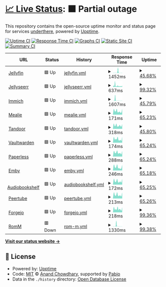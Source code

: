 # [📈 Live Status](https://status.underthere.xyz): <!--live status--> **🟧 Partial outage**

This repository contains the open-source uptime monitor and status page for services [underthere](https://status.underthere.xyz), powered by [Upptime](https://github.com/upptime/upptime).

[![Uptime CI](https://github.com/ChrisMoriarty/upptime/workflows/Uptime%20CI/badge.svg)](https://github.com/ChrisMoriarty/upptime/actions?query=workflow%3A%22Uptime+CI%22)
[![Response Time CI](https://github.com/ChrisMoriarty/upptime/workflows/Response%20Time%20CI/badge.svg)](https://github.com/ChrisMoriarty/upptime/actions?query=workflow%3A%22Response+Time+CI%22)
[![Graphs CI](https://github.com/ChrisMoriarty/upptime/workflows/Graphs%20CI/badge.svg)](https://github.com/cmoriarty/upptime/actions?query=workflow%3A%22Graphs+CI%22)
[![Static Site CI](https://github.com/ChrisMoriarty/upptime/workflows/Static%20Site%20CI/badge.svg)](https://github.com/ChrisMoriarty/upptime/actions?query=workflow%3A%22Static+Site+CI%22)
[![Summary CI](https://github.com/ChrisMoriarty/upptime/workflows/Summary%20CI/badge.svg)](https://github.com/ChrisMoriarty/upptime/actions?query=workflow%3A%22Summary+CI%22)

<!--start: status pages-->
<!-- This summary is generated by Upptime (https://github.com/upptime/upptime) -->
<!-- Do not edit this manually, your changes will be overwritten -->
<!-- prettier-ignore -->
| URL | Status | History | Response Time | Uptime |
| --- | ------ | ------- | ------------- | ------ |
| <img alt="" src="https://icons.duckduckgo.com/ip3/jellyfin.underthere.xyz.ico" height="13"> [Jellyfin](https://jellyfin.underthere.xyz) | 🟩 Up | [jellyfin.yml](https://github.com/ChrisMoriarty/upptime/commits/HEAD/history/jellyfin.yml) | <details><summary><img alt="Response time graph" src="./graphs/jellyfin/response-time-week.png" height="20"> 1452ms</summary><br><a href="https://ChrisMoriarty.github.io/upptime/history/jellyfin"><img alt="Response time 1427" src="https://img.shields.io/endpoint?url=https%3A%2F%2Fraw.githubusercontent.com%2FChrisMoriarty%2Fupptime%2FHEAD%2Fapi%2Fjellyfin%2Fresponse-time.json"></a><br><a href="https://ChrisMoriarty.github.io/upptime/history/jellyfin"><img alt="24-hour response time 209" src="https://img.shields.io/endpoint?url=https%3A%2F%2Fraw.githubusercontent.com%2FChrisMoriarty%2Fupptime%2FHEAD%2Fapi%2Fjellyfin%2Fresponse-time-day.json"></a><br><a href="https://ChrisMoriarty.github.io/upptime/history/jellyfin"><img alt="7-day response time 1452" src="https://img.shields.io/endpoint?url=https%3A%2F%2Fraw.githubusercontent.com%2FChrisMoriarty%2Fupptime%2FHEAD%2Fapi%2Fjellyfin%2Fresponse-time-week.json"></a><br><a href="https://ChrisMoriarty.github.io/upptime/history/jellyfin"><img alt="30-day response time 634" src="https://img.shields.io/endpoint?url=https%3A%2F%2Fraw.githubusercontent.com%2FChrisMoriarty%2Fupptime%2FHEAD%2Fapi%2Fjellyfin%2Fresponse-time-month.json"></a><br><a href="https://ChrisMoriarty.github.io/upptime/history/jellyfin"><img alt="1-year response time 1427" src="https://img.shields.io/endpoint?url=https%3A%2F%2Fraw.githubusercontent.com%2FChrisMoriarty%2Fupptime%2FHEAD%2Fapi%2Fjellyfin%2Fresponse-time-year.json"></a></details> | <details><summary><a href="https://ChrisMoriarty.github.io/upptime/history/jellyfin">45.68%</a></summary><a href="https://ChrisMoriarty.github.io/upptime/history/jellyfin"><img alt="All-time uptime 96.24%" src="https://img.shields.io/endpoint?url=https%3A%2F%2Fraw.githubusercontent.com%2FChrisMoriarty%2Fupptime%2FHEAD%2Fapi%2Fjellyfin%2Fuptime.json"></a><br><a href="https://ChrisMoriarty.github.io/upptime/history/jellyfin"><img alt="24-hour uptime 100.00%" src="https://img.shields.io/endpoint?url=https%3A%2F%2Fraw.githubusercontent.com%2FChrisMoriarty%2Fupptime%2FHEAD%2Fapi%2Fjellyfin%2Fuptime-day.json"></a><br><a href="https://ChrisMoriarty.github.io/upptime/history/jellyfin"><img alt="7-day uptime 45.68%" src="https://img.shields.io/endpoint?url=https%3A%2F%2Fraw.githubusercontent.com%2FChrisMoriarty%2Fupptime%2FHEAD%2Fapi%2Fjellyfin%2Fuptime-week.json"></a><br><a href="https://ChrisMoriarty.github.io/upptime/history/jellyfin"><img alt="30-day uptime 87.40%" src="https://img.shields.io/endpoint?url=https%3A%2F%2Fraw.githubusercontent.com%2FChrisMoriarty%2Fupptime%2FHEAD%2Fapi%2Fjellyfin%2Fuptime-month.json"></a><br><a href="https://ChrisMoriarty.github.io/upptime/history/jellyfin"><img alt="1-year uptime 96.24%" src="https://img.shields.io/endpoint?url=https%3A%2F%2Fraw.githubusercontent.com%2FChrisMoriarty%2Fupptime%2FHEAD%2Fapi%2Fjellyfin%2Fuptime-year.json"></a></details>
| <img alt="" src="https://icons.duckduckgo.com/ip3/jellyseerr.underthere.xyz.ico" height="13"> [Jellyseerr](https://jellyseerr.underthere.xyz) | 🟩 Up | [jellyseerr.yml](https://github.com/ChrisMoriarty/upptime/commits/HEAD/history/jellyseerr.yml) | <details><summary><img alt="Response time graph" src="./graphs/jellyseerr/response-time-week.png" height="20"> 637ms</summary><br><a href="https://ChrisMoriarty.github.io/upptime/history/jellyseerr"><img alt="Response time 1695" src="https://img.shields.io/endpoint?url=https%3A%2F%2Fraw.githubusercontent.com%2FChrisMoriarty%2Fupptime%2FHEAD%2Fapi%2Fjellyseerr%2Fresponse-time.json"></a><br><a href="https://ChrisMoriarty.github.io/upptime/history/jellyseerr"><img alt="24-hour response time 455" src="https://img.shields.io/endpoint?url=https%3A%2F%2Fraw.githubusercontent.com%2FChrisMoriarty%2Fupptime%2FHEAD%2Fapi%2Fjellyseerr%2Fresponse-time-day.json"></a><br><a href="https://ChrisMoriarty.github.io/upptime/history/jellyseerr"><img alt="7-day response time 637" src="https://img.shields.io/endpoint?url=https%3A%2F%2Fraw.githubusercontent.com%2FChrisMoriarty%2Fupptime%2FHEAD%2Fapi%2Fjellyseerr%2Fresponse-time-week.json"></a><br><a href="https://ChrisMoriarty.github.io/upptime/history/jellyseerr"><img alt="30-day response time 1331" src="https://img.shields.io/endpoint?url=https%3A%2F%2Fraw.githubusercontent.com%2FChrisMoriarty%2Fupptime%2FHEAD%2Fapi%2Fjellyseerr%2Fresponse-time-month.json"></a><br><a href="https://ChrisMoriarty.github.io/upptime/history/jellyseerr"><img alt="1-year response time 1695" src="https://img.shields.io/endpoint?url=https%3A%2F%2Fraw.githubusercontent.com%2FChrisMoriarty%2Fupptime%2FHEAD%2Fapi%2Fjellyseerr%2Fresponse-time-year.json"></a></details> | <details><summary><a href="https://ChrisMoriarty.github.io/upptime/history/jellyseerr">99.32%</a></summary><a href="https://ChrisMoriarty.github.io/upptime/history/jellyseerr"><img alt="All-time uptime 99.64%" src="https://img.shields.io/endpoint?url=https%3A%2F%2Fraw.githubusercontent.com%2FChrisMoriarty%2Fupptime%2FHEAD%2Fapi%2Fjellyseerr%2Fuptime.json"></a><br><a href="https://ChrisMoriarty.github.io/upptime/history/jellyseerr"><img alt="24-hour uptime 100.00%" src="https://img.shields.io/endpoint?url=https%3A%2F%2Fraw.githubusercontent.com%2FChrisMoriarty%2Fupptime%2FHEAD%2Fapi%2Fjellyseerr%2Fuptime-day.json"></a><br><a href="https://ChrisMoriarty.github.io/upptime/history/jellyseerr"><img alt="7-day uptime 99.32%" src="https://img.shields.io/endpoint?url=https%3A%2F%2Fraw.githubusercontent.com%2FChrisMoriarty%2Fupptime%2FHEAD%2Fapi%2Fjellyseerr%2Fuptime-week.json"></a><br><a href="https://ChrisMoriarty.github.io/upptime/history/jellyseerr"><img alt="30-day uptime 99.79%" src="https://img.shields.io/endpoint?url=https%3A%2F%2Fraw.githubusercontent.com%2FChrisMoriarty%2Fupptime%2FHEAD%2Fapi%2Fjellyseerr%2Fuptime-month.json"></a><br><a href="https://ChrisMoriarty.github.io/upptime/history/jellyseerr"><img alt="1-year uptime 99.64%" src="https://img.shields.io/endpoint?url=https%3A%2F%2Fraw.githubusercontent.com%2FChrisMoriarty%2Fupptime%2FHEAD%2Fapi%2Fjellyseerr%2Fuptime-year.json"></a></details>
| <img alt="" src="https://icons.duckduckgo.com/ip3/immich.underthere.xyz.ico" height="13"> [Immich](https://immich.underthere.xyz) | 🟩 Up | [immich.yml](https://github.com/ChrisMoriarty/upptime/commits/HEAD/history/immich.yml) | <details><summary><img alt="Response time graph" src="./graphs/immich/response-time-week.png" height="20"> 1607ms</summary><br><a href="https://ChrisMoriarty.github.io/upptime/history/immich"><img alt="Response time 994" src="https://img.shields.io/endpoint?url=https%3A%2F%2Fraw.githubusercontent.com%2FChrisMoriarty%2Fupptime%2FHEAD%2Fapi%2Fimmich%2Fresponse-time.json"></a><br><a href="https://ChrisMoriarty.github.io/upptime/history/immich"><img alt="24-hour response time 168" src="https://img.shields.io/endpoint?url=https%3A%2F%2Fraw.githubusercontent.com%2FChrisMoriarty%2Fupptime%2FHEAD%2Fapi%2Fimmich%2Fresponse-time-day.json"></a><br><a href="https://ChrisMoriarty.github.io/upptime/history/immich"><img alt="7-day response time 1607" src="https://img.shields.io/endpoint?url=https%3A%2F%2Fraw.githubusercontent.com%2FChrisMoriarty%2Fupptime%2FHEAD%2Fapi%2Fimmich%2Fresponse-time-week.json"></a><br><a href="https://ChrisMoriarty.github.io/upptime/history/immich"><img alt="30-day response time 1301" src="https://img.shields.io/endpoint?url=https%3A%2F%2Fraw.githubusercontent.com%2FChrisMoriarty%2Fupptime%2FHEAD%2Fapi%2Fimmich%2Fresponse-time-month.json"></a><br><a href="https://ChrisMoriarty.github.io/upptime/history/immich"><img alt="1-year response time 994" src="https://img.shields.io/endpoint?url=https%3A%2F%2Fraw.githubusercontent.com%2FChrisMoriarty%2Fupptime%2FHEAD%2Fapi%2Fimmich%2Fresponse-time-year.json"></a></details> | <details><summary><a href="https://ChrisMoriarty.github.io/upptime/history/immich">45.79%</a></summary><a href="https://ChrisMoriarty.github.io/upptime/history/immich"><img alt="All-time uptime 97.15%" src="https://img.shields.io/endpoint?url=https%3A%2F%2Fraw.githubusercontent.com%2FChrisMoriarty%2Fupptime%2FHEAD%2Fapi%2Fimmich%2Fuptime.json"></a><br><a href="https://ChrisMoriarty.github.io/upptime/history/immich"><img alt="24-hour uptime 100.00%" src="https://img.shields.io/endpoint?url=https%3A%2F%2Fraw.githubusercontent.com%2FChrisMoriarty%2Fupptime%2FHEAD%2Fapi%2Fimmich%2Fuptime-day.json"></a><br><a href="https://ChrisMoriarty.github.io/upptime/history/immich"><img alt="7-day uptime 45.79%" src="https://img.shields.io/endpoint?url=https%3A%2F%2Fraw.githubusercontent.com%2FChrisMoriarty%2Fupptime%2FHEAD%2Fapi%2Fimmich%2Fuptime-week.json"></a><br><a href="https://ChrisMoriarty.github.io/upptime/history/immich"><img alt="30-day uptime 87.47%" src="https://img.shields.io/endpoint?url=https%3A%2F%2Fraw.githubusercontent.com%2FChrisMoriarty%2Fupptime%2FHEAD%2Fapi%2Fimmich%2Fuptime-month.json"></a><br><a href="https://ChrisMoriarty.github.io/upptime/history/immich"><img alt="1-year uptime 97.15%" src="https://img.shields.io/endpoint?url=https%3A%2F%2Fraw.githubusercontent.com%2FChrisMoriarty%2Fupptime%2FHEAD%2Fapi%2Fimmich%2Fuptime-year.json"></a></details>
| <img alt="" src="https://icons.duckduckgo.com/ip3/mealie.underthere.xyz.ico" height="13"> [Mealie](https://mealie.underthere.xyz) | 🟩 Up | [mealie.yml](https://github.com/ChrisMoriarty/upptime/commits/HEAD/history/mealie.yml) | <details><summary><img alt="Response time graph" src="./graphs/mealie/response-time-week.png" height="20"> 171ms</summary><br><a href="https://ChrisMoriarty.github.io/upptime/history/mealie"><img alt="Response time 366" src="https://img.shields.io/endpoint?url=https%3A%2F%2Fraw.githubusercontent.com%2FChrisMoriarty%2Fupptime%2FHEAD%2Fapi%2Fmealie%2Fresponse-time.json"></a><br><a href="https://ChrisMoriarty.github.io/upptime/history/mealie"><img alt="24-hour response time 155" src="https://img.shields.io/endpoint?url=https%3A%2F%2Fraw.githubusercontent.com%2FChrisMoriarty%2Fupptime%2FHEAD%2Fapi%2Fmealie%2Fresponse-time-day.json"></a><br><a href="https://ChrisMoriarty.github.io/upptime/history/mealie"><img alt="7-day response time 171" src="https://img.shields.io/endpoint?url=https%3A%2F%2Fraw.githubusercontent.com%2FChrisMoriarty%2Fupptime%2FHEAD%2Fapi%2Fmealie%2Fresponse-time-week.json"></a><br><a href="https://ChrisMoriarty.github.io/upptime/history/mealie"><img alt="30-day response time 718" src="https://img.shields.io/endpoint?url=https%3A%2F%2Fraw.githubusercontent.com%2FChrisMoriarty%2Fupptime%2FHEAD%2Fapi%2Fmealie%2Fresponse-time-month.json"></a><br><a href="https://ChrisMoriarty.github.io/upptime/history/mealie"><img alt="1-year response time 366" src="https://img.shields.io/endpoint?url=https%3A%2F%2Fraw.githubusercontent.com%2FChrisMoriarty%2Fupptime%2FHEAD%2Fapi%2Fmealie%2Fresponse-time-year.json"></a></details> | <details><summary><a href="https://ChrisMoriarty.github.io/upptime/history/mealie">65.23%</a></summary><a href="https://ChrisMoriarty.github.io/upptime/history/mealie"><img alt="All-time uptime 97.29%" src="https://img.shields.io/endpoint?url=https%3A%2F%2Fraw.githubusercontent.com%2FChrisMoriarty%2Fupptime%2FHEAD%2Fapi%2Fmealie%2Fuptime.json"></a><br><a href="https://ChrisMoriarty.github.io/upptime/history/mealie"><img alt="24-hour uptime 100.00%" src="https://img.shields.io/endpoint?url=https%3A%2F%2Fraw.githubusercontent.com%2FChrisMoriarty%2Fupptime%2FHEAD%2Fapi%2Fmealie%2Fuptime-day.json"></a><br><a href="https://ChrisMoriarty.github.io/upptime/history/mealie"><img alt="7-day uptime 65.23%" src="https://img.shields.io/endpoint?url=https%3A%2F%2Fraw.githubusercontent.com%2FChrisMoriarty%2Fupptime%2FHEAD%2Fapi%2Fmealie%2Fuptime-week.json"></a><br><a href="https://ChrisMoriarty.github.io/upptime/history/mealie"><img alt="30-day uptime 91.88%" src="https://img.shields.io/endpoint?url=https%3A%2F%2Fraw.githubusercontent.com%2FChrisMoriarty%2Fupptime%2FHEAD%2Fapi%2Fmealie%2Fuptime-month.json"></a><br><a href="https://ChrisMoriarty.github.io/upptime/history/mealie"><img alt="1-year uptime 97.29%" src="https://img.shields.io/endpoint?url=https%3A%2F%2Fraw.githubusercontent.com%2FChrisMoriarty%2Fupptime%2FHEAD%2Fapi%2Fmealie%2Fuptime-year.json"></a></details>
| <img alt="" src="https://icons.duckduckgo.com/ip3/tandoor.underthere.xyz.ico" height="13"> [Tandoor](https://tandoor.underthere.xyz) | 🟩 Up | [tandoor.yml](https://github.com/ChrisMoriarty/upptime/commits/HEAD/history/tandoor.yml) | <details><summary><img alt="Response time graph" src="./graphs/tandoor/response-time-week.png" height="20"> 318ms</summary><br><a href="https://ChrisMoriarty.github.io/upptime/history/tandoor"><img alt="Response time 522" src="https://img.shields.io/endpoint?url=https%3A%2F%2Fraw.githubusercontent.com%2FChrisMoriarty%2Fupptime%2FHEAD%2Fapi%2Ftandoor%2Fresponse-time.json"></a><br><a href="https://ChrisMoriarty.github.io/upptime/history/tandoor"><img alt="24-hour response time 301" src="https://img.shields.io/endpoint?url=https%3A%2F%2Fraw.githubusercontent.com%2FChrisMoriarty%2Fupptime%2FHEAD%2Fapi%2Ftandoor%2Fresponse-time-day.json"></a><br><a href="https://ChrisMoriarty.github.io/upptime/history/tandoor"><img alt="7-day response time 318" src="https://img.shields.io/endpoint?url=https%3A%2F%2Fraw.githubusercontent.com%2FChrisMoriarty%2Fupptime%2FHEAD%2Fapi%2Ftandoor%2Fresponse-time-week.json"></a><br><a href="https://ChrisMoriarty.github.io/upptime/history/tandoor"><img alt="30-day response time 616" src="https://img.shields.io/endpoint?url=https%3A%2F%2Fraw.githubusercontent.com%2FChrisMoriarty%2Fupptime%2FHEAD%2Fapi%2Ftandoor%2Fresponse-time-month.json"></a><br><a href="https://ChrisMoriarty.github.io/upptime/history/tandoor"><img alt="1-year response time 522" src="https://img.shields.io/endpoint?url=https%3A%2F%2Fraw.githubusercontent.com%2FChrisMoriarty%2Fupptime%2FHEAD%2Fapi%2Ftandoor%2Fresponse-time-year.json"></a></details> | <details><summary><a href="https://ChrisMoriarty.github.io/upptime/history/tandoor">45.80%</a></summary><a href="https://ChrisMoriarty.github.io/upptime/history/tandoor"><img alt="All-time uptime 98.57%" src="https://img.shields.io/endpoint?url=https%3A%2F%2Fraw.githubusercontent.com%2FChrisMoriarty%2Fupptime%2FHEAD%2Fapi%2Ftandoor%2Fuptime.json"></a><br><a href="https://ChrisMoriarty.github.io/upptime/history/tandoor"><img alt="24-hour uptime 100.00%" src="https://img.shields.io/endpoint?url=https%3A%2F%2Fraw.githubusercontent.com%2FChrisMoriarty%2Fupptime%2FHEAD%2Fapi%2Ftandoor%2Fuptime-day.json"></a><br><a href="https://ChrisMoriarty.github.io/upptime/history/tandoor"><img alt="7-day uptime 45.80%" src="https://img.shields.io/endpoint?url=https%3A%2F%2Fraw.githubusercontent.com%2FChrisMoriarty%2Fupptime%2FHEAD%2Fapi%2Ftandoor%2Fuptime-week.json"></a><br><a href="https://ChrisMoriarty.github.io/upptime/history/tandoor"><img alt="30-day uptime 87.41%" src="https://img.shields.io/endpoint?url=https%3A%2F%2Fraw.githubusercontent.com%2FChrisMoriarty%2Fupptime%2FHEAD%2Fapi%2Ftandoor%2Fuptime-month.json"></a><br><a href="https://ChrisMoriarty.github.io/upptime/history/tandoor"><img alt="1-year uptime 98.57%" src="https://img.shields.io/endpoint?url=https%3A%2F%2Fraw.githubusercontent.com%2FChrisMoriarty%2Fupptime%2FHEAD%2Fapi%2Ftandoor%2Fuptime-year.json"></a></details>
| <img alt="" src="https://icons.duckduckgo.com/ip3/vaultwarden.underthere.xyz.ico" height="13"> [Vaultwarden](https://vaultwarden.underthere.xyz) | 🟩 Up | [vaultwarden.yml](https://github.com/ChrisMoriarty/upptime/commits/HEAD/history/vaultwarden.yml) | <details><summary><img alt="Response time graph" src="./graphs/vaultwarden/response-time-week.png" height="20"> 174ms</summary><br><a href="https://ChrisMoriarty.github.io/upptime/history/vaultwarden"><img alt="Response time 1425" src="https://img.shields.io/endpoint?url=https%3A%2F%2Fraw.githubusercontent.com%2FChrisMoriarty%2Fupptime%2FHEAD%2Fapi%2Fvaultwarden%2Fresponse-time.json"></a><br><a href="https://ChrisMoriarty.github.io/upptime/history/vaultwarden"><img alt="24-hour response time 180" src="https://img.shields.io/endpoint?url=https%3A%2F%2Fraw.githubusercontent.com%2FChrisMoriarty%2Fupptime%2FHEAD%2Fapi%2Fvaultwarden%2Fresponse-time-day.json"></a><br><a href="https://ChrisMoriarty.github.io/upptime/history/vaultwarden"><img alt="7-day response time 174" src="https://img.shields.io/endpoint?url=https%3A%2F%2Fraw.githubusercontent.com%2FChrisMoriarty%2Fupptime%2FHEAD%2Fapi%2Fvaultwarden%2Fresponse-time-week.json"></a><br><a href="https://ChrisMoriarty.github.io/upptime/history/vaultwarden"><img alt="30-day response time 1373" src="https://img.shields.io/endpoint?url=https%3A%2F%2Fraw.githubusercontent.com%2FChrisMoriarty%2Fupptime%2FHEAD%2Fapi%2Fvaultwarden%2Fresponse-time-month.json"></a><br><a href="https://ChrisMoriarty.github.io/upptime/history/vaultwarden"><img alt="1-year response time 1425" src="https://img.shields.io/endpoint?url=https%3A%2F%2Fraw.githubusercontent.com%2FChrisMoriarty%2Fupptime%2FHEAD%2Fapi%2Fvaultwarden%2Fresponse-time-year.json"></a></details> | <details><summary><a href="https://ChrisMoriarty.github.io/upptime/history/vaultwarden">65.24%</a></summary><a href="https://ChrisMoriarty.github.io/upptime/history/vaultwarden"><img alt="All-time uptime 98.51%" src="https://img.shields.io/endpoint?url=https%3A%2F%2Fraw.githubusercontent.com%2FChrisMoriarty%2Fupptime%2FHEAD%2Fapi%2Fvaultwarden%2Fuptime.json"></a><br><a href="https://ChrisMoriarty.github.io/upptime/history/vaultwarden"><img alt="24-hour uptime 100.00%" src="https://img.shields.io/endpoint?url=https%3A%2F%2Fraw.githubusercontent.com%2FChrisMoriarty%2Fupptime%2FHEAD%2Fapi%2Fvaultwarden%2Fuptime-day.json"></a><br><a href="https://ChrisMoriarty.github.io/upptime/history/vaultwarden"><img alt="7-day uptime 65.24%" src="https://img.shields.io/endpoint?url=https%3A%2F%2Fraw.githubusercontent.com%2FChrisMoriarty%2Fupptime%2FHEAD%2Fapi%2Fvaultwarden%2Fuptime-week.json"></a><br><a href="https://ChrisMoriarty.github.io/upptime/history/vaultwarden"><img alt="30-day uptime 91.96%" src="https://img.shields.io/endpoint?url=https%3A%2F%2Fraw.githubusercontent.com%2FChrisMoriarty%2Fupptime%2FHEAD%2Fapi%2Fvaultwarden%2Fuptime-month.json"></a><br><a href="https://ChrisMoriarty.github.io/upptime/history/vaultwarden"><img alt="1-year uptime 98.51%" src="https://img.shields.io/endpoint?url=https%3A%2F%2Fraw.githubusercontent.com%2FChrisMoriarty%2Fupptime%2FHEAD%2Fapi%2Fvaultwarden%2Fuptime-year.json"></a></details>
| <img alt="" src="https://icons.duckduckgo.com/ip3/paperless.underthere.xyz.ico" height="13"> [Paperless](https://paperless.underthere.xyz) | 🟩 Up | [paperless.yml](https://github.com/ChrisMoriarty/upptime/commits/HEAD/history/paperless.yml) | <details><summary><img alt="Response time graph" src="./graphs/paperless/response-time-week.png" height="20"> 288ms</summary><br><a href="https://ChrisMoriarty.github.io/upptime/history/paperless"><img alt="Response time 380" src="https://img.shields.io/endpoint?url=https%3A%2F%2Fraw.githubusercontent.com%2FChrisMoriarty%2Fupptime%2FHEAD%2Fapi%2Fpaperless%2Fresponse-time.json"></a><br><a href="https://ChrisMoriarty.github.io/upptime/history/paperless"><img alt="24-hour response time 278" src="https://img.shields.io/endpoint?url=https%3A%2F%2Fraw.githubusercontent.com%2FChrisMoriarty%2Fupptime%2FHEAD%2Fapi%2Fpaperless%2Fresponse-time-day.json"></a><br><a href="https://ChrisMoriarty.github.io/upptime/history/paperless"><img alt="7-day response time 288" src="https://img.shields.io/endpoint?url=https%3A%2F%2Fraw.githubusercontent.com%2FChrisMoriarty%2Fupptime%2FHEAD%2Fapi%2Fpaperless%2Fresponse-time-week.json"></a><br><a href="https://ChrisMoriarty.github.io/upptime/history/paperless"><img alt="30-day response time 453" src="https://img.shields.io/endpoint?url=https%3A%2F%2Fraw.githubusercontent.com%2FChrisMoriarty%2Fupptime%2FHEAD%2Fapi%2Fpaperless%2Fresponse-time-month.json"></a><br><a href="https://ChrisMoriarty.github.io/upptime/history/paperless"><img alt="1-year response time 380" src="https://img.shields.io/endpoint?url=https%3A%2F%2Fraw.githubusercontent.com%2FChrisMoriarty%2Fupptime%2FHEAD%2Fapi%2Fpaperless%2Fresponse-time-year.json"></a></details> | <details><summary><a href="https://ChrisMoriarty.github.io/upptime/history/paperless">65.24%</a></summary><a href="https://ChrisMoriarty.github.io/upptime/history/paperless"><img alt="All-time uptime 99.07%" src="https://img.shields.io/endpoint?url=https%3A%2F%2Fraw.githubusercontent.com%2FChrisMoriarty%2Fupptime%2FHEAD%2Fapi%2Fpaperless%2Fuptime.json"></a><br><a href="https://ChrisMoriarty.github.io/upptime/history/paperless"><img alt="24-hour uptime 100.00%" src="https://img.shields.io/endpoint?url=https%3A%2F%2Fraw.githubusercontent.com%2FChrisMoriarty%2Fupptime%2FHEAD%2Fapi%2Fpaperless%2Fuptime-day.json"></a><br><a href="https://ChrisMoriarty.github.io/upptime/history/paperless"><img alt="7-day uptime 65.24%" src="https://img.shields.io/endpoint?url=https%3A%2F%2Fraw.githubusercontent.com%2FChrisMoriarty%2Fupptime%2FHEAD%2Fapi%2Fpaperless%2Fuptime-week.json"></a><br><a href="https://ChrisMoriarty.github.io/upptime/history/paperless"><img alt="30-day uptime 91.89%" src="https://img.shields.io/endpoint?url=https%3A%2F%2Fraw.githubusercontent.com%2FChrisMoriarty%2Fupptime%2FHEAD%2Fapi%2Fpaperless%2Fuptime-month.json"></a><br><a href="https://ChrisMoriarty.github.io/upptime/history/paperless"><img alt="1-year uptime 99.07%" src="https://img.shields.io/endpoint?url=https%3A%2F%2Fraw.githubusercontent.com%2FChrisMoriarty%2Fupptime%2FHEAD%2Fapi%2Fpaperless%2Fuptime-year.json"></a></details>
| <img alt="" src="https://icons.duckduckgo.com/ip3/emby.underthere.xyz.ico" height="13"> [Emby](https://emby.underthere.xyz) | 🟩 Up | [emby.yml](https://github.com/ChrisMoriarty/upptime/commits/HEAD/history/emby.yml) | <details><summary><img alt="Response time graph" src="./graphs/emby/response-time-week.png" height="20"> 246ms</summary><br><a href="https://ChrisMoriarty.github.io/upptime/history/emby"><img alt="Response time 446" src="https://img.shields.io/endpoint?url=https%3A%2F%2Fraw.githubusercontent.com%2FChrisMoriarty%2Fupptime%2FHEAD%2Fapi%2Femby%2Fresponse-time.json"></a><br><a href="https://ChrisMoriarty.github.io/upptime/history/emby"><img alt="24-hour response time 263" src="https://img.shields.io/endpoint?url=https%3A%2F%2Fraw.githubusercontent.com%2FChrisMoriarty%2Fupptime%2FHEAD%2Fapi%2Femby%2Fresponse-time-day.json"></a><br><a href="https://ChrisMoriarty.github.io/upptime/history/emby"><img alt="7-day response time 246" src="https://img.shields.io/endpoint?url=https%3A%2F%2Fraw.githubusercontent.com%2FChrisMoriarty%2Fupptime%2FHEAD%2Fapi%2Femby%2Fresponse-time-week.json"></a><br><a href="https://ChrisMoriarty.github.io/upptime/history/emby"><img alt="30-day response time 282" src="https://img.shields.io/endpoint?url=https%3A%2F%2Fraw.githubusercontent.com%2FChrisMoriarty%2Fupptime%2FHEAD%2Fapi%2Femby%2Fresponse-time-month.json"></a><br><a href="https://ChrisMoriarty.github.io/upptime/history/emby"><img alt="1-year response time 446" src="https://img.shields.io/endpoint?url=https%3A%2F%2Fraw.githubusercontent.com%2FChrisMoriarty%2Fupptime%2FHEAD%2Fapi%2Femby%2Fresponse-time-year.json"></a></details> | <details><summary><a href="https://ChrisMoriarty.github.io/upptime/history/emby">65.18%</a></summary><a href="https://ChrisMoriarty.github.io/upptime/history/emby"><img alt="All-time uptime 98.95%" src="https://img.shields.io/endpoint?url=https%3A%2F%2Fraw.githubusercontent.com%2FChrisMoriarty%2Fupptime%2FHEAD%2Fapi%2Femby%2Fuptime.json"></a><br><a href="https://ChrisMoriarty.github.io/upptime/history/emby"><img alt="24-hour uptime 100.00%" src="https://img.shields.io/endpoint?url=https%3A%2F%2Fraw.githubusercontent.com%2FChrisMoriarty%2Fupptime%2FHEAD%2Fapi%2Femby%2Fuptime-day.json"></a><br><a href="https://ChrisMoriarty.github.io/upptime/history/emby"><img alt="7-day uptime 65.18%" src="https://img.shields.io/endpoint?url=https%3A%2F%2Fraw.githubusercontent.com%2FChrisMoriarty%2Fupptime%2FHEAD%2Fapi%2Femby%2Fuptime-week.json"></a><br><a href="https://ChrisMoriarty.github.io/upptime/history/emby"><img alt="30-day uptime 91.95%" src="https://img.shields.io/endpoint?url=https%3A%2F%2Fraw.githubusercontent.com%2FChrisMoriarty%2Fupptime%2FHEAD%2Fapi%2Femby%2Fuptime-month.json"></a><br><a href="https://ChrisMoriarty.github.io/upptime/history/emby"><img alt="1-year uptime 98.95%" src="https://img.shields.io/endpoint?url=https%3A%2F%2Fraw.githubusercontent.com%2FChrisMoriarty%2Fupptime%2FHEAD%2Fapi%2Femby%2Fuptime-year.json"></a></details>
| <img alt="" src="https://icons.duckduckgo.com/ip3/audiobookshelf.underthere.xyz.ico" height="13"> [Audiobookshelf](https://audiobookshelf.underthere.xyz) | 🟩 Up | [audiobookshelf.yml](https://github.com/ChrisMoriarty/upptime/commits/HEAD/history/audiobookshelf.yml) | <details><summary><img alt="Response time graph" src="./graphs/audiobookshelf/response-time-week.png" height="20"> 172ms</summary><br><a href="https://ChrisMoriarty.github.io/upptime/history/audiobookshelf"><img alt="Response time 218" src="https://img.shields.io/endpoint?url=https%3A%2F%2Fraw.githubusercontent.com%2FChrisMoriarty%2Fupptime%2FHEAD%2Fapi%2Faudiobookshelf%2Fresponse-time.json"></a><br><a href="https://ChrisMoriarty.github.io/upptime/history/audiobookshelf"><img alt="24-hour response time 184" src="https://img.shields.io/endpoint?url=https%3A%2F%2Fraw.githubusercontent.com%2FChrisMoriarty%2Fupptime%2FHEAD%2Fapi%2Faudiobookshelf%2Fresponse-time-day.json"></a><br><a href="https://ChrisMoriarty.github.io/upptime/history/audiobookshelf"><img alt="7-day response time 172" src="https://img.shields.io/endpoint?url=https%3A%2F%2Fraw.githubusercontent.com%2FChrisMoriarty%2Fupptime%2FHEAD%2Fapi%2Faudiobookshelf%2Fresponse-time-week.json"></a><br><a href="https://ChrisMoriarty.github.io/upptime/history/audiobookshelf"><img alt="30-day response time 320" src="https://img.shields.io/endpoint?url=https%3A%2F%2Fraw.githubusercontent.com%2FChrisMoriarty%2Fupptime%2FHEAD%2Fapi%2Faudiobookshelf%2Fresponse-time-month.json"></a><br><a href="https://ChrisMoriarty.github.io/upptime/history/audiobookshelf"><img alt="1-year response time 218" src="https://img.shields.io/endpoint?url=https%3A%2F%2Fraw.githubusercontent.com%2FChrisMoriarty%2Fupptime%2FHEAD%2Fapi%2Faudiobookshelf%2Fresponse-time-year.json"></a></details> | <details><summary><a href="https://ChrisMoriarty.github.io/upptime/history/audiobookshelf">65.25%</a></summary><a href="https://ChrisMoriarty.github.io/upptime/history/audiobookshelf"><img alt="All-time uptime 98.92%" src="https://img.shields.io/endpoint?url=https%3A%2F%2Fraw.githubusercontent.com%2FChrisMoriarty%2Fupptime%2FHEAD%2Fapi%2Faudiobookshelf%2Fuptime.json"></a><br><a href="https://ChrisMoriarty.github.io/upptime/history/audiobookshelf"><img alt="24-hour uptime 100.00%" src="https://img.shields.io/endpoint?url=https%3A%2F%2Fraw.githubusercontent.com%2FChrisMoriarty%2Fupptime%2FHEAD%2Fapi%2Faudiobookshelf%2Fuptime-day.json"></a><br><a href="https://ChrisMoriarty.github.io/upptime/history/audiobookshelf"><img alt="7-day uptime 65.25%" src="https://img.shields.io/endpoint?url=https%3A%2F%2Fraw.githubusercontent.com%2FChrisMoriarty%2Fupptime%2FHEAD%2Fapi%2Faudiobookshelf%2Fuptime-week.json"></a><br><a href="https://ChrisMoriarty.github.io/upptime/history/audiobookshelf"><img alt="30-day uptime 91.90%" src="https://img.shields.io/endpoint?url=https%3A%2F%2Fraw.githubusercontent.com%2FChrisMoriarty%2Fupptime%2FHEAD%2Fapi%2Faudiobookshelf%2Fuptime-month.json"></a><br><a href="https://ChrisMoriarty.github.io/upptime/history/audiobookshelf"><img alt="1-year uptime 98.92%" src="https://img.shields.io/endpoint?url=https%3A%2F%2Fraw.githubusercontent.com%2FChrisMoriarty%2Fupptime%2FHEAD%2Fapi%2Faudiobookshelf%2Fuptime-year.json"></a></details>
| <img alt="" src="https://icons.duckduckgo.com/ip3/peertube.underthere.xyz.ico" height="13"> [Peertube](https://peertube.underthere.xyz) | 🟩 Up | [peertube.yml](https://github.com/ChrisMoriarty/upptime/commits/HEAD/history/peertube.yml) | <details><summary><img alt="Response time graph" src="./graphs/peertube/response-time-week.png" height="20"> 213ms</summary><br><a href="https://ChrisMoriarty.github.io/upptime/history/peertube"><img alt="Response time 226" src="https://img.shields.io/endpoint?url=https%3A%2F%2Fraw.githubusercontent.com%2FChrisMoriarty%2Fupptime%2FHEAD%2Fapi%2Fpeertube%2Fresponse-time.json"></a><br><a href="https://ChrisMoriarty.github.io/upptime/history/peertube"><img alt="24-hour response time 223" src="https://img.shields.io/endpoint?url=https%3A%2F%2Fraw.githubusercontent.com%2FChrisMoriarty%2Fupptime%2FHEAD%2Fapi%2Fpeertube%2Fresponse-time-day.json"></a><br><a href="https://ChrisMoriarty.github.io/upptime/history/peertube"><img alt="7-day response time 213" src="https://img.shields.io/endpoint?url=https%3A%2F%2Fraw.githubusercontent.com%2FChrisMoriarty%2Fupptime%2FHEAD%2Fapi%2Fpeertube%2Fresponse-time-week.json"></a><br><a href="https://ChrisMoriarty.github.io/upptime/history/peertube"><img alt="30-day response time 242" src="https://img.shields.io/endpoint?url=https%3A%2F%2Fraw.githubusercontent.com%2FChrisMoriarty%2Fupptime%2FHEAD%2Fapi%2Fpeertube%2Fresponse-time-month.json"></a><br><a href="https://ChrisMoriarty.github.io/upptime/history/peertube"><img alt="1-year response time 226" src="https://img.shields.io/endpoint?url=https%3A%2F%2Fraw.githubusercontent.com%2FChrisMoriarty%2Fupptime%2FHEAD%2Fapi%2Fpeertube%2Fresponse-time-year.json"></a></details> | <details><summary><a href="https://ChrisMoriarty.github.io/upptime/history/peertube">65.26%</a></summary><a href="https://ChrisMoriarty.github.io/upptime/history/peertube"><img alt="All-time uptime 98.44%" src="https://img.shields.io/endpoint?url=https%3A%2F%2Fraw.githubusercontent.com%2FChrisMoriarty%2Fupptime%2FHEAD%2Fapi%2Fpeertube%2Fuptime.json"></a><br><a href="https://ChrisMoriarty.github.io/upptime/history/peertube"><img alt="24-hour uptime 100.00%" src="https://img.shields.io/endpoint?url=https%3A%2F%2Fraw.githubusercontent.com%2FChrisMoriarty%2Fupptime%2FHEAD%2Fapi%2Fpeertube%2Fuptime-day.json"></a><br><a href="https://ChrisMoriarty.github.io/upptime/history/peertube"><img alt="7-day uptime 65.26%" src="https://img.shields.io/endpoint?url=https%3A%2F%2Fraw.githubusercontent.com%2FChrisMoriarty%2Fupptime%2FHEAD%2Fapi%2Fpeertube%2Fuptime-week.json"></a><br><a href="https://ChrisMoriarty.github.io/upptime/history/peertube"><img alt="30-day uptime 91.96%" src="https://img.shields.io/endpoint?url=https%3A%2F%2Fraw.githubusercontent.com%2FChrisMoriarty%2Fupptime%2FHEAD%2Fapi%2Fpeertube%2Fuptime-month.json"></a><br><a href="https://ChrisMoriarty.github.io/upptime/history/peertube"><img alt="1-year uptime 98.44%" src="https://img.shields.io/endpoint?url=https%3A%2F%2Fraw.githubusercontent.com%2FChrisMoriarty%2Fupptime%2FHEAD%2Fapi%2Fpeertube%2Fuptime-year.json"></a></details>
| <img alt="" src="https://icons.duckduckgo.com/ip3/forgejo.underthere.xyz.ico" height="13"> [Forgejo](https://forgejo.underthere.xyz) | 🟩 Up | [forgejo.yml](https://github.com/ChrisMoriarty/upptime/commits/HEAD/history/forgejo.yml) | <details><summary><img alt="Response time graph" src="./graphs/forgejo/response-time-week.png" height="20"> 218ms</summary><br><a href="https://ChrisMoriarty.github.io/upptime/history/forgejo"><img alt="Response time 782" src="https://img.shields.io/endpoint?url=https%3A%2F%2Fraw.githubusercontent.com%2FChrisMoriarty%2Fupptime%2FHEAD%2Fapi%2Fforgejo%2Fresponse-time.json"></a><br><a href="https://ChrisMoriarty.github.io/upptime/history/forgejo"><img alt="24-hour response time 212" src="https://img.shields.io/endpoint?url=https%3A%2F%2Fraw.githubusercontent.com%2FChrisMoriarty%2Fupptime%2FHEAD%2Fapi%2Fforgejo%2Fresponse-time-day.json"></a><br><a href="https://ChrisMoriarty.github.io/upptime/history/forgejo"><img alt="7-day response time 218" src="https://img.shields.io/endpoint?url=https%3A%2F%2Fraw.githubusercontent.com%2FChrisMoriarty%2Fupptime%2FHEAD%2Fapi%2Fforgejo%2Fresponse-time-week.json"></a><br><a href="https://ChrisMoriarty.github.io/upptime/history/forgejo"><img alt="30-day response time 1094" src="https://img.shields.io/endpoint?url=https%3A%2F%2Fraw.githubusercontent.com%2FChrisMoriarty%2Fupptime%2FHEAD%2Fapi%2Fforgejo%2Fresponse-time-month.json"></a><br><a href="https://ChrisMoriarty.github.io/upptime/history/forgejo"><img alt="1-year response time 782" src="https://img.shields.io/endpoint?url=https%3A%2F%2Fraw.githubusercontent.com%2FChrisMoriarty%2Fupptime%2FHEAD%2Fapi%2Fforgejo%2Fresponse-time-year.json"></a></details> | <details><summary><a href="https://ChrisMoriarty.github.io/upptime/history/forgejo">99.36%</a></summary><a href="https://ChrisMoriarty.github.io/upptime/history/forgejo"><img alt="All-time uptime 99.92%" src="https://img.shields.io/endpoint?url=https%3A%2F%2Fraw.githubusercontent.com%2FChrisMoriarty%2Fupptime%2FHEAD%2Fapi%2Fforgejo%2Fuptime.json"></a><br><a href="https://ChrisMoriarty.github.io/upptime/history/forgejo"><img alt="24-hour uptime 100.00%" src="https://img.shields.io/endpoint?url=https%3A%2F%2Fraw.githubusercontent.com%2FChrisMoriarty%2Fupptime%2FHEAD%2Fapi%2Fforgejo%2Fuptime-day.json"></a><br><a href="https://ChrisMoriarty.github.io/upptime/history/forgejo"><img alt="7-day uptime 99.36%" src="https://img.shields.io/endpoint?url=https%3A%2F%2Fraw.githubusercontent.com%2FChrisMoriarty%2Fupptime%2FHEAD%2Fapi%2Fforgejo%2Fuptime-week.json"></a><br><a href="https://ChrisMoriarty.github.io/upptime/history/forgejo"><img alt="30-day uptime 99.85%" src="https://img.shields.io/endpoint?url=https%3A%2F%2Fraw.githubusercontent.com%2FChrisMoriarty%2Fupptime%2FHEAD%2Fapi%2Fforgejo%2Fuptime-month.json"></a><br><a href="https://ChrisMoriarty.github.io/upptime/history/forgejo"><img alt="1-year uptime 99.92%" src="https://img.shields.io/endpoint?url=https%3A%2F%2Fraw.githubusercontent.com%2FChrisMoriarty%2Fupptime%2FHEAD%2Fapi%2Fforgejo%2Fuptime-year.json"></a></details>
| <img alt="" src="https://icons.duckduckgo.com/ip3/romm.underthere.xyz.ico" height="13"> [RomM](https://romm.underthere.xyz) | 🟥 Down | [rom-m.yml](https://github.com/ChrisMoriarty/upptime/commits/HEAD/history/rom-m.yml) | <details><summary><img alt="Response time graph" src="./graphs/rom-m/response-time-week.png" height="20"> 1330ms</summary><br><a href="https://ChrisMoriarty.github.io/upptime/history/rom-m"><img alt="Response time 1122" src="https://img.shields.io/endpoint?url=https%3A%2F%2Fraw.githubusercontent.com%2FChrisMoriarty%2Fupptime%2FHEAD%2Fapi%2From-m%2Fresponse-time.json"></a><br><a href="https://ChrisMoriarty.github.io/upptime/history/rom-m"><img alt="24-hour response time 179" src="https://img.shields.io/endpoint?url=https%3A%2F%2Fraw.githubusercontent.com%2FChrisMoriarty%2Fupptime%2FHEAD%2Fapi%2From-m%2Fresponse-time-day.json"></a><br><a href="https://ChrisMoriarty.github.io/upptime/history/rom-m"><img alt="7-day response time 1330" src="https://img.shields.io/endpoint?url=https%3A%2F%2Fraw.githubusercontent.com%2FChrisMoriarty%2Fupptime%2FHEAD%2Fapi%2From-m%2Fresponse-time-week.json"></a><br><a href="https://ChrisMoriarty.github.io/upptime/history/rom-m"><img alt="30-day response time 1260" src="https://img.shields.io/endpoint?url=https%3A%2F%2Fraw.githubusercontent.com%2FChrisMoriarty%2Fupptime%2FHEAD%2Fapi%2From-m%2Fresponse-time-month.json"></a><br><a href="https://ChrisMoriarty.github.io/upptime/history/rom-m"><img alt="1-year response time 1122" src="https://img.shields.io/endpoint?url=https%3A%2F%2Fraw.githubusercontent.com%2FChrisMoriarty%2Fupptime%2FHEAD%2Fapi%2From-m%2Fresponse-time-year.json"></a></details> | <details><summary><a href="https://ChrisMoriarty.github.io/upptime/history/rom-m">99.38%</a></summary><a href="https://ChrisMoriarty.github.io/upptime/history/rom-m"><img alt="All-time uptime 99.83%" src="https://img.shields.io/endpoint?url=https%3A%2F%2Fraw.githubusercontent.com%2FChrisMoriarty%2Fupptime%2FHEAD%2Fapi%2From-m%2Fuptime.json"></a><br><a href="https://ChrisMoriarty.github.io/upptime/history/rom-m"><img alt="24-hour uptime 99.97%" src="https://img.shields.io/endpoint?url=https%3A%2F%2Fraw.githubusercontent.com%2FChrisMoriarty%2Fupptime%2FHEAD%2Fapi%2From-m%2Fuptime-day.json"></a><br><a href="https://ChrisMoriarty.github.io/upptime/history/rom-m"><img alt="7-day uptime 99.38%" src="https://img.shields.io/endpoint?url=https%3A%2F%2Fraw.githubusercontent.com%2FChrisMoriarty%2Fupptime%2FHEAD%2Fapi%2From-m%2Fuptime-week.json"></a><br><a href="https://ChrisMoriarty.github.io/upptime/history/rom-m"><img alt="30-day uptime 99.81%" src="https://img.shields.io/endpoint?url=https%3A%2F%2Fraw.githubusercontent.com%2FChrisMoriarty%2Fupptime%2FHEAD%2Fapi%2From-m%2Fuptime-month.json"></a><br><a href="https://ChrisMoriarty.github.io/upptime/history/rom-m"><img alt="1-year uptime 99.83%" src="https://img.shields.io/endpoint?url=https%3A%2F%2Fraw.githubusercontent.com%2FChrisMoriarty%2Fupptime%2FHEAD%2Fapi%2From-m%2Fuptime-year.json"></a></details>

<!--end: status pages-->

[**Visit our status website →**](https://status.underthere.xyz)

## 📄 License

- Powered by: [Upptime](https://github.com/upptime/upptime)
- Code: [MIT](./LICENSE) © [Anand Chowdhary](https://anandchowdhary.com), supported by [Pabio](https://pabio.com)
- Data in the `./history` directory: [Open Database License](https://opendatacommons.org/licenses/odbl/1-0/)
